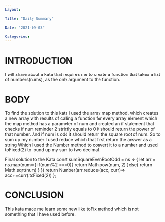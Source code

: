 ```yaml
---
Layout:

Title: "Daily Summary"

Date: "2021-09-03"

Categories:
---
```



# INTRODUCTION
I will share about a kata that requires me to create a function that takes a list of numbers(nums), as the only argument to the function.

# BODY
To find the solution to this kata I used the array map method, which creates a new array with results of calling a function for every array element which the map method has a parameter of num and created an if statement that checks if num reminder 2 strictly equals to 0 it should return the power of that number. And if num is odd it should return the square root of num. So to sum up my number I used reduce which that first return the answer as a string Which I used the Number method to convert it to a number and used toFixed(2) to round up my sum to two decimal.

Final solution to the Kata
const sumSquareEvenRootOdd = ns => { let arr = ns.map(num=>{ if(num%2 ===0){ return Math.pow(num, 2) }else{ return Math.sqrt(num) } }) return Number(arr.reduce((acc, curr)=> acc+=curr).toFixed(2)) };

# CONCLUSION
This kata made me learn some new like toFix method which is not something that I have used before. 